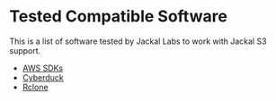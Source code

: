 # Tested Compatible Software
This is a list of software tested by Jackal Labs to work with Jackal S3 support.
- [AWS SDKs](https://aws.amazon.com/developer/tools/)
- [Cyberduck](https://cyberduck.io/)
- [Rclone](https://rclone.org/)
